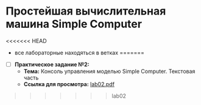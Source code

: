 # Простейшая вычислительная машина Simple Computer
<<<<<<< HEAD
- все лабораторные находяться в ветках
=======
- [ ] **Практическое задание №2:**
    - **Тема:** Консоль управления моделью Simple Computer. Текстовая часть
    - **Ссылка для просмотра:** [lab02.pdf](https://eios.sibsutis.ru/pluginfile.php/247897/mod_assign/introattachment/0/lab02.pdf)
>>>>>>> lab02
